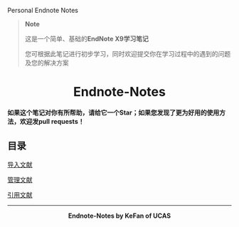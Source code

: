 Personal Endnote Notes
> **Note**
> 
> 这是一个简单、基础的**EndNote X9学习笔记**
>
> 您可根据此笔记进行初步学习，同时欢迎提交你在学习过程中的遇到的问题及您的解决方案

# <div align=center> Endnote-Notes </div>

**如果这个笔记对你有所帮助，请给它一个Star；如果您发现了更为好用的使用方法，欢迎发pull requests！**

## 目录

[导入文献](notes/page1.md)

[管理文献](notes/page2.md)

[引用文献](notes/page3.md)

***
**<div align=center> Endnote-Notes by KeFan of UCAS </div>**
